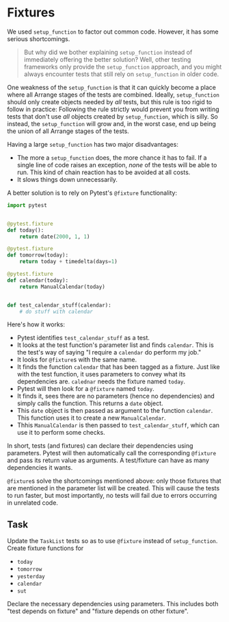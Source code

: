 # Fixtures

We used `setup_function` to factor out common code.
However, it has some serious shortcomings.

> But why did we bother explaining `setup_function` instead of immediately offering the better solution?
> Well, other testing frameworks only provide the `setup_function` approach, and you might always encounter tests that still rely on `setup_function` in older code.

One weakness of the `setup_function` is that it can quickly become a place where all Arrange stages of the tests are combined.
Ideally, `setup_function` should only create objects needed by *all* tests, but this rule is too rigid to follow in practice:
Following the rule strictly would prevent you from writing tests that don't use *all* objects created by `setup_function`, which is silly.
So instead, the `setup_function` will grow and, in the worst case, end up being the union of all Arrange stages of the tests.

Having a large `setup_function` has two major disadvantages:

* The more a `setup_function` does, the more chance it has to fail.
  If a single line of code raises an exception, *none* of the tests will be able to run.
  This kind of chain reaction has to be avoided at all costs.
* It slows things down unnecessarily.

A better solution is to rely on Pytest's `@fixture` functionality:

```python
import pytest


@pytest.fixture
def today():
    return date(2000, 1, 1)

@pytest.fixture
def tomorrow(today):
    return today + timedelta(days=1)

@pytest.fixture
def calendar(today):
    return ManualCalendar(today)


def test_calendar_stuff(calendar):
    # do stuff with calendar
```

Here's how it works:

* Pytest identifies `test_calendar_stuff` as a test.
* It looks at the test function's parameter list and finds `calendar`.
  This is the test's way of saying "I require a `calendar` do perform my job."
* It looks for `@fixture`s with the same name.
* It finds the function `calendar` that has been tagged as a fixture.
  Just like with the test function, it uses parameters to convey what its dependencies are.
  `calednar` needs the fixture named `today`.
* Pytest will then look for a `@fixture` named `today`.
* It finds it, sees there are no parameters (hence no dependencies) and simply calls the function.
  This returns a `date` object.
* This `date` object is then passed as argument to the function `calendar`.
  This function uses it to create a new `ManualCalendar`.
* Thhis `ManualCalendar` is then passed to `test_calendar_stuff`, which can use it to perform some checks.

In short, tests (and fixtures) can declare their dependencies using parameters.
Pytest will then automatically call the corresponding `@fixture` and pass its return value as arguments.
A test/fixture can have as many dependencies it wants.

`@fixture`s solve the shortcomings mentioned above: only those fixtures that are mentioned in the parameter list will be created.
This will cause the tests to run faster, but most importantly, no tests will fail due to errors occurring in unrelated code.

## Task

Update the `TaskList` tests so as to use `@fixture` instead of `setup_function`.
Create fixture functions for

* `today`
* `tomorrow`
* `yesterday`
* `calendar`
* `sut`

Declare the necessary dependencies using parameters.
This includes both "test depends on fixture" and "fixture depends on other fixture".
